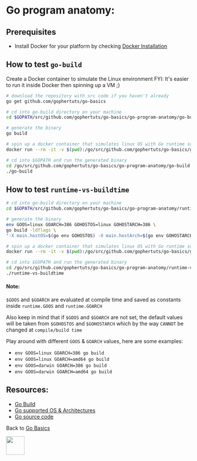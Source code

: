 # Go program anatomy:

## Prerequisites

- Install Docker for your platform by checking
[Docker Installation](https://docs.docker.com/install/)

## How to test `go-build`

Create a Docker container to simulate the Linux environment
FYI: It's easier to run it inside Docker then spinning up a VM ;)

```bash
# download the repository with src code if you haven't already
go get github.com/gophertuts/go-basics

# cd into go-build directory on your machine
cd $GOPATH/src/github.com/gophertuts/go-basics/go-program-anatomy/go-build
```

```bash
# generate the binary 
go build
```

```bash
# spin up a docker container that simulates linux OS with Go runtime support
docker run --rm -it -v $(pwd):/go/src/github.com/gophertuts/go-basics/go-program-anatomy/go-build golang
```

```bash
# cd into $GOPATH and run the generated binary
cd /go/src/github.com/gophertuts/go-basics/go-program-anatomy/go-build
./go-build
```

## How to test `runtime-vs-buildtime`

```bash
# cd into go-build directory on your machine
cd $GOPATH/src/github.com/gophertuts/go-basics/go-program-anatomy/runtime-vs-buildtime
```

```bash
# generate the binary 
env GOOS=linux GOARCH=386 GOHOSTOS=linux GOHOSTARCH=386 \
go build -ldflags \
"-X main.hostOS=$(go env GOHOSTOS) -X main.hostArch=$(go env GOHOSTARCH)"
```

```bash
# spin up a docker container that simulates linux OS with Go runtime support
docker run --rm -it -v $(pwd):/go/src/github.com/gophertuts/go-basics/go-program-anatomy/runtime-vs-buildtime golang
```

```bash
# cd into $GOPATH and run the generated binary
cd /go/src/github.com/gophertuts/go-basics/go-program-anatomy/runtime-vs-buildtime
./runtime-vs-buildtime
```

#### Note:

`$GOOS` and `$GOARCH` are evaluated at compile time and saved as constants
inside `runtime.GOOS` and `runtime.GOARCH`

Also keep in mind that if `$GOOS` and `$GOARCH` are not set, the
default values will be taken from `$GOHOSTOS` and `$GOHOSTARCH`
which by the way `CANNOT` be changed at `compile/build time`


Play around with different `GOOS` & `GOARCH` values, here are some examples:

- `env GOOS=linux GOARCH=386 go build`
- `env GOOS=linux GOARCH=amd64 go build`
- `env GOOS=darwin GOARCH=386 go build`
- `env GOOS=darwin GOARCH=amd64 go build`

## Resources:

- [Go Build](https://golang.org/pkg/go/go-build/)
- [Go supported OS & Architectures](https://gist.github.com/asukakenji/f15ba7e588ac42795f421b48b8aede63)
- [Go source code](https://golang.org/src/)

Back to
[Go Basics](https://github.com/gophertuts/go-basics)

<img src="https://github.com/gophertuts/go-basics/raw/master/gophertuts.svg?sanitize=true" width="50px"/>